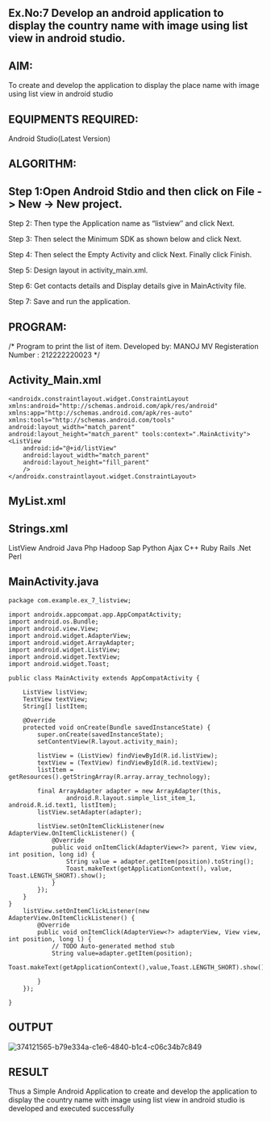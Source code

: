 ## Ex.No:7 Develop an android application to display the country name with image using list view in android studio.
## AIM:
To create and develop the application to display the place name with image using list view in android studio

## EQUIPMENTS REQUIRED:
Android Studio(Latest Version)

## ALGORITHM:
## Step 1:Open Android Stdio and then click on File -> New -> New project.

Step 2: Then type the Application name as “listview″ and click Next.

Step 3: Then select the Minimum SDK as shown below and click Next.

Step 4: Then select the Empty Activity and click Next. Finally click Finish.

Step 5: Design layout in activity_main.xml.

Step 6: Get contacts details and Display details give in MainActivity file.

Step 7: Save and run the application.

## PROGRAM:
/*
Program to print the list of item.
Developed by: MANOJ MV
Registeration Number : 212222220023
*/
## Activity_Main.xml
```
<androidx.constraintlayout.widget.ConstraintLayout xmlns:android="http://schemas.android.com/apk/res/android" xmlns:app="http://schemas.android.com/apk/res-auto" xmlns:tools="http://schemas.android.com/tools" android:layout_width="match_parent" android:layout_height="match_parent" tools:context=".MainActivity">
<ListView
    android:id="@+id/listView"
    android:layout_width="match_parent"
    android:layout_height="fill_parent"
    />
</androidx.constraintlayout.widget.ConstraintLayout>
```
## MyList.xml
## Strings.xml
ListView Android Java Php Hadoop Sap Python Ajax C++ Ruby Rails .Net Perl
## MainActivity.java
```
package com.example.ex_7_listview;

import androidx.appcompat.app.AppCompatActivity;
import android.os.Bundle;
import android.view.View;
import android.widget.AdapterView;
import android.widget.ArrayAdapter;
import android.widget.ListView;
import android.widget.TextView;
import android.widget.Toast;

public class MainActivity extends AppCompatActivity {

    ListView listView;
    TextView textView;
    String[] listItem;

    @Override
    protected void onCreate(Bundle savedInstanceState) {
        super.onCreate(savedInstanceState);
        setContentView(R.layout.activity_main);

        listView = (ListView) findViewById(R.id.listView);
        textView = (TextView) findViewById(R.id.textView);
        listItem = getResources().getStringArray(R.array.array_technology);

        final ArrayAdapter adapter = new ArrayAdapter(this, 
                android.R.layout.simple_list_item_1, android.R.id.text1, listItem);
        listView.setAdapter(adapter);

        listView.setOnItemClickListener(new AdapterView.OnItemClickListener() {
            @Override
            public void onItemClick(AdapterView<?> parent, View view, int position, long id) {
                String value = adapter.getItem(position).toString();
                Toast.makeText(getApplicationContext(), value, Toast.LENGTH_SHORT).show();
            }
        });
    }
}
    listView.setOnItemClickListener(new AdapterView.OnItemClickListener() {
        @Override
        public void onItemClick(AdapterView<?> adapterView, View view, int position, long l) {
            // TODO Auto-generated method stub
            String value=adapter.getItem(position);
            Toast.makeText(getApplicationContext(),value,Toast.LENGTH_SHORT).show();

        }
    });

}
```

## OUTPUT
![374121565-b79e334a-c1e6-4840-b1c4-c06c34b7c849](https://github.com/user-attachments/assets/7fb2b142-9d01-4c37-9986-3adb083bff15)

## RESULT
Thus a Simple Android Application to create and develop the application to display the country name with image using list view in android studio is developed and executed successfully
